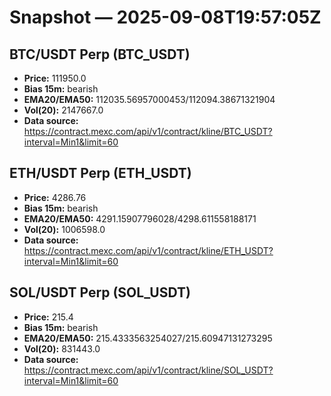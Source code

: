 # Snapshot — 2025-09-08T19:57:05Z

## BTC/USDT Perp (BTC_USDT)
- **Price:** 111950.0
- **Bias 15m:** bearish
- **EMA20/EMA50:** 112035.56957000453/112094.38671321904
- **Vol(20):** 2147667.0
- **Data source:** https://contract.mexc.com/api/v1/contract/kline/BTC_USDT?interval=Min1&limit=60

## ETH/USDT Perp (ETH_USDT)
- **Price:** 4286.76
- **Bias 15m:** bearish
- **EMA20/EMA50:** 4291.15907796028/4298.611558188171
- **Vol(20):** 1006598.0
- **Data source:** https://contract.mexc.com/api/v1/contract/kline/ETH_USDT?interval=Min1&limit=60

## SOL/USDT Perp (SOL_USDT)
- **Price:** 215.4
- **Bias 15m:** bearish
- **EMA20/EMA50:** 215.4333563254027/215.60947131273295
- **Vol(20):** 831443.0
- **Data source:** https://contract.mexc.com/api/v1/contract/kline/SOL_USDT?interval=Min1&limit=60
